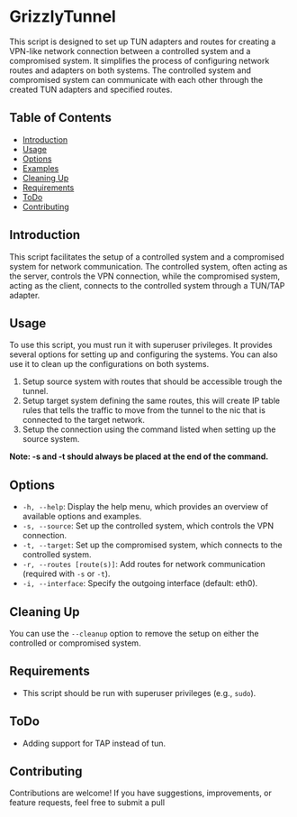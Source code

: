 # GrizzlyTunnel

This script is designed to set up TUN adapters and routes for creating a VPN-like network connection between a controlled system and a compromised system. It simplifies the process of configuring network routes and adapters on both systems. The controlled system and compromised system can communicate with each other through the created TUN adapters and specified routes.

## Table of Contents

- [Introduction](#introduction)
- [Usage](#usage)
- [Options](#options)
- [Examples](#examples)
- [Cleaning Up](#cleaning-up)
- [Requirements](#requirements)
- [ToDo](#todo)
- [Contributing](#contributing)

## Introduction

This script facilitates the setup of a controlled system and a compromised system for network communication. The controlled system, often acting as the server, controls the VPN connection, while the compromised system, acting as the client, connects to the controlled system through a TUN/TAP adapter.

## Usage

To use this script, you must run it with superuser privileges. It provides several options for setting up and configuring the systems. You can also use it to clean up the configurations on both systems.

1. Setup source system with routes that should be accessible trough the tunnel.
2. Setup target system defining the same routes, this will create IP table rules that tells the traffic to move from the tunnel to the nic that is connected to the target network.
3. Setup the connection using the command listed when setting up the source system.

**Note: -s and -t should always be placed at the end of the command.**

## Options

- `-h, --help`: Display the help menu, which provides an overview of available options and examples.
- `-s, --source`: Set up the controlled system, which controls the VPN connection.
- `-t, --target`: Set up the compromised system, which connects to the controlled system.
- `-r, --routes [route(s)]`: Add routes for network communication (required with `-s` or `-t`).
- `-i, --interface`: Specify the outgoing interface (default: eth0).

## Cleaning Up

You can use the `--cleanup` option to remove the setup on either the controlled or compromised system.

## Requirements

- This script should be run with superuser privileges (e.g., `sudo`).

## ToDo

- Adding support for TAP instead of tun.

## Contributing

Contributions are welcome! If you have suggestions, improvements, or feature requests, feel free to submit a pull 
